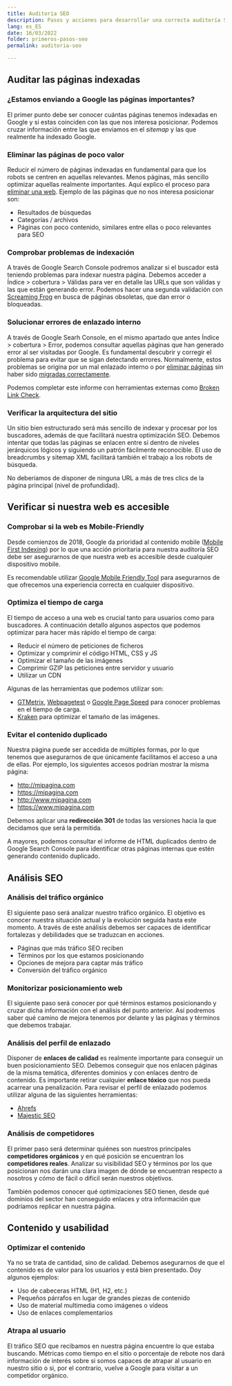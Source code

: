 ```yaml
---
title: Auditoría SEO
description: Pasos y acciones para desarrollar una correcta auditoría SEO.
lang: es_ES
date: 16/03/2022
folder: primeros-pasos-seo
permalink: auditoria-seo

---
```



## Auditar las páginas indexadas

### ¿Estamos enviando a Google las páginas importantes?

El primer punto debe ser conocer cuántas páginas tenemos indexadas en Google y si estas coinciden con las que nos interesa posicionar. Podemos cruzar información entre las que enviamos en el *sitemap* y las que realmente ha indexado Google. 

### Eliminar las páginas de poco valor

Reducir el número de páginas indexadas en fundamental para que los robots se centren en aquellas relevantes. Menos páginas, más sencillo optimizar aquellas realmente importantes. Aquí explico el proceso para [eliminar una web](https://chuletaseo.com/eliminar-pagina-indexada-google). Ejemplo de las páginas que no nos interesa posicionar son:

 - Resultados de búsquedas
 - Categorías / archivos
 - Páginas con poco contenido, similares entre ellas o poco relevantes para SEO
 
### Comprobar problemas de indexación

A través de Google Search Console podremos analizar si el buscador está teniendo problemas para indexar nuestra página. Debemos acceder a Índice > cobertura > Válidas para ver en detalle las URLs que son válidas y las que están generando error. Podemos hacer una segunda validación con [Screaming Frog](https://www.screamingfrog.co.uk/seo-spider/) en busca de páginas obsoletas, que dan error o bloqueadas.

### Solucionar errores de enlazado interno

A través de Google Searh Console, en el mismo apartado que antes Índice > cobertura > Error, podemos consultar aquellas páginas que han generado error al ser visitadas por Google. Es fundamental descubrir y corregir el problema para evitar que se sigan detectando errores. Normalmente, estos problemas se origina por un mal enlazado interno o por [eliminar páginas](https://chuletaseo.com/eliminar-pagina-indexada-google) sin haber sido [migradas correctamente](https://chuletaseo.com/migracion-seo).

Podemos completar este informe con herramientas externas como [Broken Link Check](http://www.brokenlinkcheck.com/).

### Verificar la arquitectura del sitio

Un sitio bien estructurado será más sencillo de indexar y procesar por los buscadores, además de que facilitará nuestra optimización SEO. Debemos intentar que todas las páginas se enlacen entre sí dentro de niveles jerárquicos lógicos y siguiendo un patrón fácilmente reconocible. El uso de breadcrumbs y sitemap XML facilitará también el trabajo a los robots de búsqueda.

No deberíamos de disponer de ninguna URL a más de tres clics de la página principal (nivel de profundidad).

## Verificar si nuestra web es accesible

### Comprobar si la web es Mobile-Friendly

Desde comienzos de 2018, Google da prioridad al contenido mobile ([Mobile First Indexing](https://webmasters.googleblog.com/2018/03/rolling-out-mobile-first-indexing.html)) por lo que una acción prioritaria para nuestra auditoría SEO debe ser asegurarnos de que nuestra web es accesible desde cualquier dispositivo mobile.

Es recomendable utilizar [Google Mobile Friendly Tool](https://search.google.com/test/mobile-friendly) para asegurarnos de que ofrecemos una experiencia correcta en cualquier dispositivo.

### Optimiza el tiempo de carga
 
El tiempo de acceso a una web es crucial tanto para usuarios como para buscadores. A continuación detallo algunos aspectos que podemos optimizar para hacer más rápido el tiempo de carga:
 
 - Reducir el número de peticiones de ficheros
 - Optimizar y comprimir el código HTML, CSS y JS
 - Optimizar el tamaño de las imágenes
 - Comprimir GZIP las peticiones entre servidor y usuario
 - Utilizar un CDN
 
Algunas de las herramientas que podemos utilizar son:
 
 - [GTMetrix](https://gtmetrix.com/), [Webpagetest](https://www.webpagetest.org/) o [Google Page Speed](https://developers.google.com/speed/pagespeed/insights/) para conocer problemas en el tiempo de carga.
 - [Kraken](https://kraken.io/) para optimizar el tamaño de las imágenes.
 
### Evitar el contenido duplicado
 
Nuestra página puede ser accedida de múltiples formas, por lo que tenemos que asegurarnos de que únicamente facilitamos el acceso a una de ellas. Por ejemplo, los siguientes accesos podrían mostrar la misma página:
 
 - http://mipagina.com
 - https://mipagina.com
 - http://www.mipagina.com
 - https://www.mipagina.com
 
Debemos aplicar una **redirección 301** de todas las versiones hacia la que decidamos que será la permitida.

A mayores, podemos consultar el informe de HTML duplicados dentro de Google Search Console para identificar otras páginas internas que estén generando contenido duplicado.
 
## Análisis SEO

### Análisis del tráfico orgánico
 
El siguiente paso será analizar nuestro tráfico orgánico. El objetivo es conocer nuestra situación actual y la evolución seguida hasta este momento. A través de este análisis debemos ser capaces de identificar fortalezas y debilidades que se traduzcan en acciones.

 - Páginas que más tráfico SEO reciben
 - Términos por los que estamos posicionando
 - Opciones de mejora para captar más tráfico
 - Conversión del tráfico orgánico
 
### Monitorizar posicionamiento web
 
El siguiente paso será conocer por qué términos estamos posicionando y cruzar dicha información con el análisis del punto anterior. Así podremos saber qué camino de mejora tenemos por delante y las páginas y términos que debemos trabajar.

### Análisis del perfil de enlazado

Disponer de **enlaces de calidad** es realmente importante para conseguir un buen posicionamiento SEO. Debemos conseguir que nos enlacen páginas de la misma temática, diferentes dominios y con enlaces dentro de contenido. Es importante retirar cualquier **enlace tóxico** que nos pueda acarrear una penalización. Para revisar el perfil de enlazado podemos utilizar alguna de las siguientes herramientas:

 - [Ahrefs](https://ahrefs.com/)
 - [Majestic SEO](https://majestic.com/)
 
### Análisis de competidores

El primer paso será determinar quiénes son nuestros principales **competidores orgánicos** y en qué posición se encuentran los **competidores reales**. Analizar su visibilidad SEO y términos por los que posicionan nos darán una clara imagen de dónde se encuentran respecto a nosotros y cómo de fácil o difícil serán nuestros objetivos. 

También podemos conocer qué optimizaciones SEO tienen, desde qué dominios del sector  han conseguido enlaces y otra información que podríamos replicar en nuestra página.

## Contenido y usabilidad

### Optimizar el contenido

Ya no se trata de cantidad, sino de calidad. Debemos asegurarnos de que el contenido es de valor para los usuarios y está bien presentado. Doy algunos ejemplos:

 - Uso de cabeceras HTML (H1, H2, etc.)
 - Pequeños párrafos en lugar de grandes piezas de contenido
 - Uso de material multimedia como imágenes o vídeos
 - Uso de enlaces complementarios
 
### Atrapa al usuario
 
El tráfico SEO que recibamos en nuestra página encuentre lo que estaba buscando. Métricas como tiempo en el sitio o porcentaje de rebote nos dará información de interés sobre si somos capaces de atrapar al usuario en nuestro sitio o si, por el contrario, vuelve a Google para visitar a un competidor orgánico.

<!--stackedit_data:
eyJoaXN0b3J5IjpbLTE5NzYxOTE0NjksMjExMDI3NTA0NCwtNj
Q2MDE3NjEyXX0=
-->